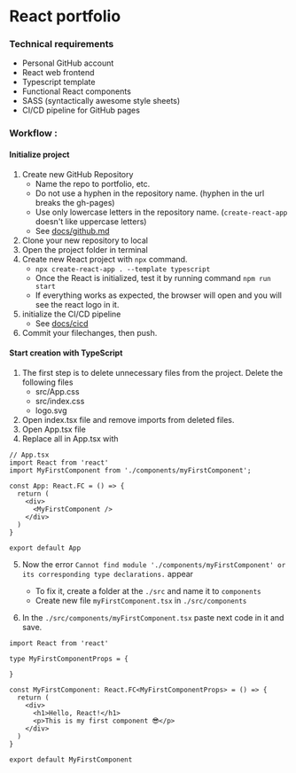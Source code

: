 <h1>React portfolio</h1>
<h3>Technical requirements</h3>

* Personal GitHub account
* React web frontend
* Typescript template
* Functional React components
* SASS (syntactically awesome style sheets)
* CI/CD pipeline for GitHub pages

<h3>Workflow :</h3>

<h4>Initialize project</h4>

1. Create new GitHub Repository
    * Name the repo to portfolio, etc.
    * Do not use a hyphen in the repository name. (hyphen in the url breaks the gh-pages)
    * Use only lowercase letters in the repository name. (```create-react-app``` doesn't like uppercase letters)
    * See [docs/github.md](https://github.com/JoniRinta-Kahila/portfolioproject/blob/main/docs/github.md)
3. Clone your new repository to local
4. Open the project folder in terminal
5. Create new React project with ```npx``` command.
    * ```npx create-react-app . --template typescript```
    * Once the React is initialized, test it by running command ```npm run start```
    * If everything works as expected, the browser will open and you will see the react logo in it.
6. initialize the CI/CD pipeline
   * See [docs/cicd](https://github.com/JoniRinta-Kahila/portfolioproject/blob/main/docs/cicd.md)
7. Commit your filechanges, then push.

<h4>Start creation with TypeScript</h4>

1. The first step is to delete unnecessary files from the project. Delete the following files
      * src/App.css
      * src/index.css
      * logo.svg
2. Open index.tsx file and remove imports from deleted files.
3. Open App.tsx file
4. Replace all in App.tsx with
```tsx
// App.tsx
import React from 'react'
import MyFirstComponent from './components/myFirstComponent';

const App: React.FC = () => {
  return (
    <div>
      <MyFirstComponent />
    </div>
  )
}

export default App
```
5. Now the error ```Cannot find module './components/myFirstComponent' or its corresponding type declarations.``` appear
      * To fix it, create a folder at the ```./src``` and name it to ```components```
      * Create new file ```myFirstComponent.tsx``` in ```./src/components```

6. In the ```./src/components/myFirstComponent.tsx``` paste next code in it and save.
```tsx
import React from 'react'

type MyFirstComponentProps = {

}

const MyFirstComponent: React.FC<MyFirstComponentProps> = () => {
  return (
    <div>
      <h1>Hello, React!</h1>
      <p>This is my first component 😎</p>
    </div>
  )
}

export default MyFirstComponent

```
